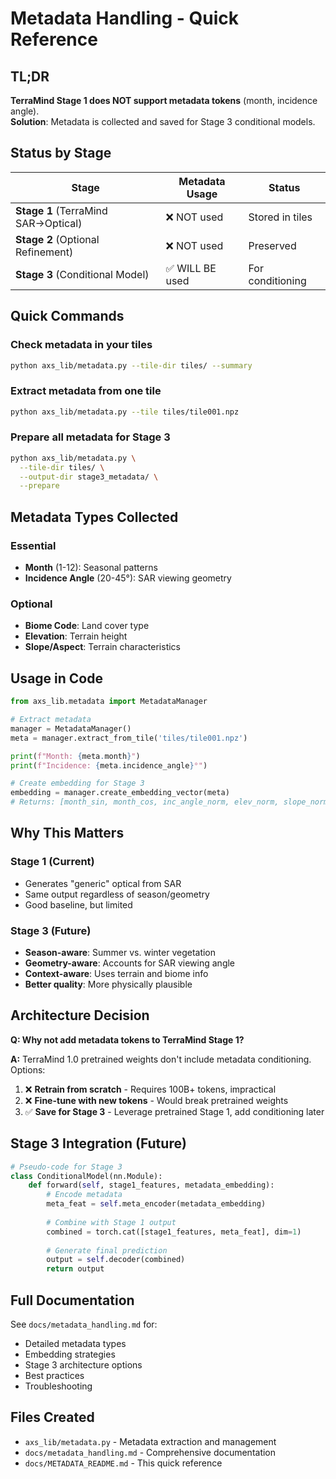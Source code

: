 # Metadata Handling - Quick Reference

## TL;DR

**TerraMind Stage 1 does NOT support metadata tokens** (month, incidence angle).  
**Solution**: Metadata is collected and saved for Stage 3 conditional models.

## Status by Stage

| Stage | Metadata Usage | Status |
|-------|---------------|--------|
| **Stage 1** (TerraMind SAR→Optical) | ❌ NOT used | Stored in tiles |
| **Stage 2** (Optional Refinement) | ❌ NOT used | Preserved |
| **Stage 3** (Conditional Model) | ✅ WILL BE used | For conditioning |

## Quick Commands

### Check metadata in your tiles
```bash
python axs_lib/metadata.py --tile-dir tiles/ --summary
```

### Extract metadata from one tile
```bash
python axs_lib/metadata.py --tile tiles/tile001.npz
```

### Prepare all metadata for Stage 3
```bash
python axs_lib/metadata.py \
  --tile-dir tiles/ \
  --output-dir stage3_metadata/ \
  --prepare
```

## Metadata Types Collected

### Essential
- **Month** (1-12): Seasonal patterns
- **Incidence Angle** (20-45°): SAR viewing geometry

### Optional
- **Biome Code**: Land cover type
- **Elevation**: Terrain height
- **Slope/Aspect**: Terrain characteristics

## Usage in Code

```python
from axs_lib.metadata import MetadataManager

# Extract metadata
manager = MetadataManager()
meta = manager.extract_from_tile('tiles/tile001.npz')

print(f"Month: {meta.month}")
print(f"Incidence: {meta.incidence_angle}°")

# Create embedding for Stage 3
embedding = manager.create_embedding_vector(meta)
# Returns: [month_sin, month_cos, inc_angle_norm, elev_norm, slope_norm]
```

## Why This Matters

### Stage 1 (Current)
- Generates "generic" optical from SAR
- Same output regardless of season/geometry
- Good baseline, but limited

### Stage 3 (Future)
- **Season-aware**: Summer vs. winter vegetation
- **Geometry-aware**: Accounts for SAR viewing angle
- **Context-aware**: Uses terrain and biome info
- **Better quality**: More physically plausible

## Architecture Decision

**Q: Why not add metadata tokens to TerraMind Stage 1?**

**A:** TerraMind 1.0 pretrained weights don't include metadata conditioning. Options:
1. ❌ **Retrain from scratch** - Requires 100B+ tokens, impractical
2. ❌ **Fine-tune with new tokens** - Would break pretrained weights
3. ✅ **Save for Stage 3** - Leverage pretrained Stage 1, add conditioning later

## Stage 3 Integration (Future)

```python
# Pseudo-code for Stage 3
class ConditionalModel(nn.Module):
    def forward(self, stage1_features, metadata_embedding):
        # Encode metadata
        meta_feat = self.meta_encoder(metadata_embedding)
        
        # Combine with Stage 1 output
        combined = torch.cat([stage1_features, meta_feat], dim=1)
        
        # Generate final prediction
        output = self.decoder(combined)
        return output
```

## Full Documentation

See `docs/metadata_handling.md` for:
- Detailed metadata types
- Embedding strategies
- Stage 3 architecture options
- Best practices
- Troubleshooting

## Files Created

- `axs_lib/metadata.py` - Metadata extraction and management
- `docs/metadata_handling.md` - Comprehensive documentation
- `docs/METADATA_README.md` - This quick reference
